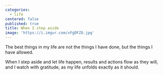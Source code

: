 ```yaml
---
categories:
  - life
centered: false
published: true
title: When I step aside
image: 'https://i.imgur.com/vFgDFZ6.jpg'
---
```

The best things in my life
are not the things I have done,
but the things I have allowed.

When I step aside
and let life happen,
results and actions
flow as they will,
and I watch with gratitude,
as my life unfolds
exactly as it should.


